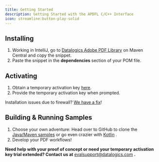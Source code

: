 ```yaml
---
title: Getting Started
description: Getting Started with the APDFL C/C++ Interface
icon: streamline:button-play-solid
---
```


## Installing

1. Working in IntelliJ, go to [Datalogics Adobe PDF Library](https://central.sonatype.com/artifact/com.datalogics.pdfl/pdfl) on Maven Central and copy the snippet.
2. Paste the snippet in the **dependencies** section of your POM file.

## **Activating**  

1. Obtain a temporary activation key [here](https://www.datalogics.com/pdf-sdk-free-trial). 
2. Provide the temporary activation key when prompted.

Installation issues due to firewall? [We have a fix](/adobe-pdf-library/java/firewall-issues)!

## Building & Running Samples

1. Choose your own adventure: Head over to GitHub to clone the [Java/Maven samples](https://github.com/datalogics/apdfl-java-maven-samples)[](https://github.com/datalogics/apdfl-csharp-dotnet-samples) or go even crazier with [Kotlin](https://github.com/datalogics/apdfl-kotlin-samples) .
2. Develop your PDF workflows!  

**Need help with your proof of concept or need your temporary activation key trial extended? Contact us at** <evalsupport@datalogics.com> **.**

